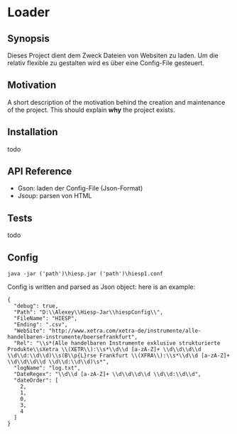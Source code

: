 # Loader
## Synopsis

Dieses Project dient dem Zweck Dateien von Websiten zu laden. Um die relativ flexible zu gestalten wird es über eine Config-File gesteuert.

## Motivation

A short description of the motivation behind the creation and maintenance of the project. This should explain **why** the project exists.

## Installation

todo

## API Reference

- Gson: laden der Config-File (Json-Format)
- Jsoup: parsen von HTML

## Tests

todo

## Config

```
java -jar ('path')\hiesp.jar ('path')\hiesp1.conf
```

Config is written and parsed as Json object: here is an example:
```
{
  "debug": true,
  "Path": "D:\\Alexey\\Hiesp-Jar\\hiespConfig\\",
  "FileName": "HIESP",
  "Ending": ".csv",
  "WebSite": "http://www.xetra.com/xetra-de/instrumente/alle-handelbaren-instrumente/boersefrankfurt",
  "Rel": "\\s*(Alle handelbaren Instrumente exklusive strukturierte Produkte\\sXetra \\(XETR\\):\\s*\\d\\d [a-zA-Z]+ \\d\\d\\d\\d \\d\\d:\\d\\d)\\s(B\\p{L}rse Frankfurt \\(XFRA\\):\\s*\\d\\d [a-zA-Z]+ \\d\\d\\d\\d \\d\\d:\\d\\d)\s*",
  "logName": "log.txt",
  "DateRegex": "\\d\\d [a-zA-Z]+ \\d\\d\\d\\d \\d\\d:\\d\\d",
  "dateOrder": [
    2,
    1,
    0,
    3,
    4
  ]
}
```
